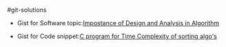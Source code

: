 #git-solutions

- Gist for Software topic:[Impostance of Design and Analysis in Algorithm](https://gist.github.com/nayanapardhekar/5255dc969e13498f28475bce7330ba16)

- Gist for Code snippet:[C program for Time Complexity of sorting algo's](https://gist.github.com/nayanapardhekar/3832086fbcdb66827aec47c3f15fcf1b)

